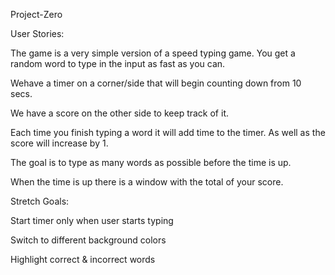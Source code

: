 Project-Zero

User Stories:

The game is a very simple version of a speed typing game. You get a random word to type in the input as fast as you can.

Wehave a timer on a corner/side that will begin counting down from 10 secs.

We have a score on the other side to keep track of it.

Each time you finish typing a word it will add time to the timer. As well as the score will increase by 1.

The goal is to type as many words as possible before the time is up.

When the time is up there is a window with the total of your score.


Stretch Goals:

Start timer only when user starts typing

Switch to different background colors

Highlight correct & incorrect words